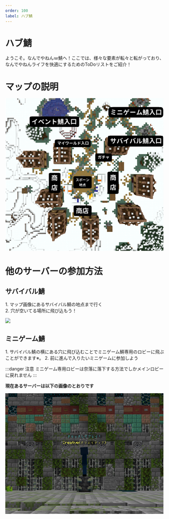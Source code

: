 ```yaml
---
order: 100
label: ハブ鯖
---
```


# ハブ鯖
ようこそ。なんでやねんｗ鯖へ！ここでは、様々な要素が転々と転がっており、なんでやねんライフを快適にするためのToDoリストをご紹介！
# マップの説明
<img src="/image/lobby-map1.png" width="500">

# 他のサーバーの参加方法
## サバイバル鯖
1\. マップ画像にあるサバイバル鯖の地点まで行く  
2\. 穴が空いてる場所に飛び込もう！  

<img src="/image/join-seikatu.gif" width="1000">

## ミニゲーム鯖
1\. サバイバル鯖の横にある穴に飛び込むことでミニゲーム鯖専用のロビーに飛ぶことができます※。
2\. 前に進んで入りたいミニゲームに参加しよう<br>

:::danger 注意
ミニゲーム専用ロビーは奈落に落下する方法でしかメインロビーに戻れません
:::  

**現在あるサーバーは以下の画像のとおりです**

<img src="/image/lobby2.png" width="500">

